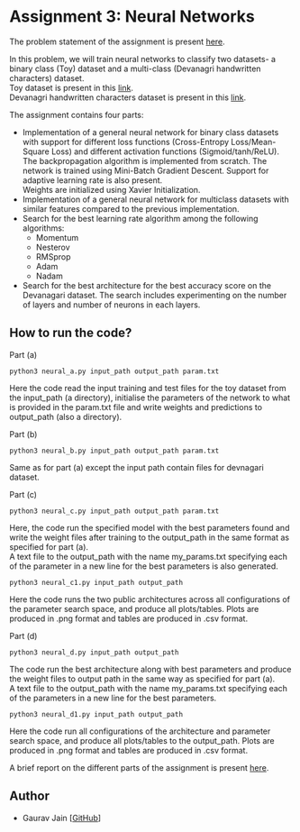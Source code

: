 # Assignment 3: Neural Networks
The problem statement of the assignment is present [here](A3-PS.pdf).

In this problem, we will train neural networks to classify two datasets- a binary class (Toy) dataset and a multi-class (Devanagri handwritten characters) dataset.\
Toy dataset is present in this [link](https://drive.google.com/drive/folders/17eLXUEzaE1qr7X-TYT9qhAi2fMujYf61?usp=sharing).\
Devanagri handwritten characters dataset is present in this [link](https://drive.google.com/drive/folders/1OLyI4Dz_jsGz4VCX9RfuVsibON9Yl3wr?usp=sharing).

The assignment contains four parts:
- Implementation of a general neural network for binary class datasets with support for different loss functions (Cross-Entropy Loss/Mean-Square Loss) and different activation functions (Sigmoid/tanh/ReLU).\
The backpropagation algorithm  is implemented from scratch. The network is trained using Mini-Batch Gradient Descent. Support for adaptive learning rate is also present.\
Weights are initialized using Xavier Initialization.
- Implementation of a general neural network for multiclass datasets with similar features compared to the previous implementation.
- Search for the best learning rate algorithm among the following algorithms:
    - Momentum
    - Nesterov
    - RMSprop
    - Adam
    - Nadam
- Search for the best architecture for the best accuracy score on the Devanagari dataset. The search includes experimenting on the number of layers and number of neurons in each layers.

## How to run the code?
Part (a)
```
python3 neural_a.py input_path output_path param.txt
```
Here the code read the input training and test files for the toy dataset from the input_path (a directory), initialise the parameters of the network to what is provided in the param.txt file and write weights and predictions to output_path (also a directory).

Part (b)
```
python3 neural_b.py input_path output_path param.txt
```
Same as for part (a) except the input path contain files for devnagari dataset.

Part (c)
```
python3 neural_c.py input_path output_path param.txt
```
Here, the code run the specified model with the best parameters found and write the
weight files after training to the output_path in the same format as specified for part (a).\
A text file to the output_path with the name my_params.txt specifying each of the parameter in a new line for the best parameters is also generated.

```
python3 neural_c1.py input_path output_path
```
Here the code runs the two public architectures across all configurations of the parameter search space, and produce all plots/tables. Plots are produced in .png format and
tables are produced in .csv format.

Part (d)
```
python3 neural_d.py input_path output_path
```
The code run the best architecture along with
best parameters and produce the weight files to output path in the same way as
specified for part (a).\
A text file to the output_path with the name my_params.txt specifying each of the parameters in a new line for the best parameters.
```
python3 neural_d1.py input_path output_path
```
Here the code run all configurations
of the architecture and parameter search space, and produce all plots/tables to the output_path. Plots are produced in .png format and tables are produced in .csv format.

A  brief report on the different parts of the assignment is present [here](A3-Report.pdf).

## Author
* Gaurav Jain [[GitHub](https://github.com/GauravJain28/)]